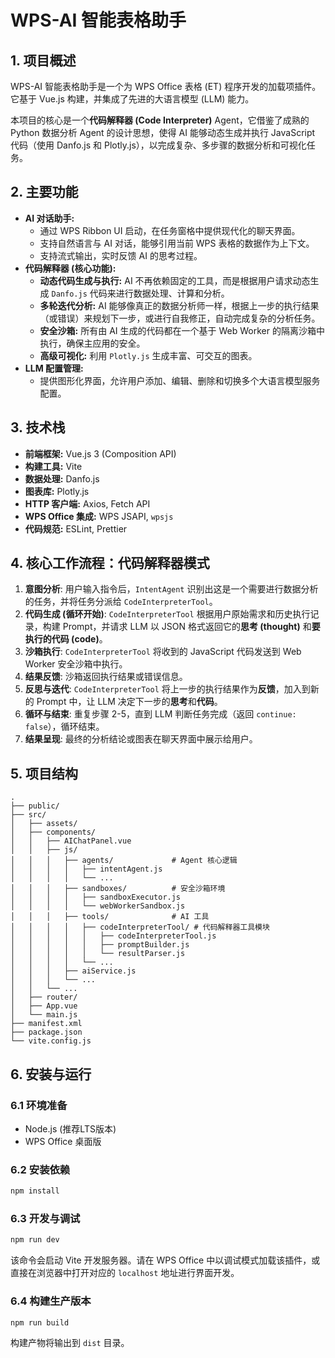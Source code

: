 # WPS-AI 智能表格助手

## 1. 项目概述

WPS-AI 智能表格助手是一个为 WPS Office 表格 (ET) 程序开发的加载项插件。它基于 Vue.js 构建，并集成了先进的大语言模型 (LLM) 能力。

本项目的核心是一个**代码解释器 (Code Interpreter)** Agent，它借鉴了成熟的 Python 数据分析 Agent 的设计思想，使得 AI 能够动态生成并执行 JavaScript 代码（使用 Danfo.js 和 Plotly.js），以完成复杂、多步骤的数据分析和可视化任务。

## 2. 主要功能

*   **AI 对话助手:**
    *   通过 WPS Ribbon UI 启动，在任务窗格中提供现代化的聊天界面。
    *   支持自然语言与 AI 对话，能够引用当前 WPS 表格的数据作为上下文。
    *   支持流式输出，实时反馈 AI 的思考过程。
*   **代码解释器 (核心功能):**
    *   **动态代码生成与执行:** AI 不再依赖固定的工具，而是根据用户请求动态生成 `Danfo.js` 代码来进行数据处理、计算和分析。
    *   **多轮迭代分析:** AI 能够像真正的数据分析师一样，根据上一步的执行结果（或错误）来规划下一步，或进行自我修正，自动完成复杂的分析任务。
    *   **安全沙箱:** 所有由 AI 生成的代码都在一个基于 Web Worker 的隔离沙箱中执行，确保主应用的安全。
    *   **高级可视化:** 利用 `Plotly.js` 生成丰富、可交互的图表。
*   **LLM 配置管理:**
    *   提供图形化界面，允许用户添加、编辑、删除和切换多个大语言模型服务配置。

## 3. 技术栈

*   **前端框架:** Vue.js 3 (Composition API)
*   **构建工具:** Vite
*   **数据处理:** Danfo.js
*   **图表库:** Plotly.js
*   **HTTP 客户端:** Axios, Fetch API
*   **WPS Office 集成:** WPS JSAPI, `wpsjs`
*   **代码规范:** ESLint, Prettier

## 4. 核心工作流程：代码解释器模式

1.  **意图分析**: 用户输入指令后，`IntentAgent` 识别出这是一个需要进行数据分析的任务，并将任务分派给 `CodeInterpreterTool`。
2.  **代码生成 (循环开始)**: `CodeInterpreterTool` 根据用户原始需求和历史执行记录，构建 Prompt，并请求 LLM 以 JSON 格式返回它的**思考 (thought)** 和**要执行的代码 (code)**。
3.  **沙箱执行**: `CodeInterpreterTool` 将收到的 JavaScript 代码发送到 Web Worker 安全沙箱中执行。
4.  **结果反馈**: 沙箱返回执行结果或错误信息。
5.  **反思与迭代**: `CodeInterpreterTool` 将上一步的执行结果作为**反馈**，加入到新的 Prompt 中，让 LLM 决定下一步的**思考**和**代码**。
6.  **循环与结束**: 重复步骤 2-5，直到 LLM 判断任务完成（返回 `continue: false`），循环结束。
7.  **结果呈现**: 最终的分析结论或图表在聊天界面中展示给用户。

## 5. 项目结构

```
.
├── public/
├── src/
│   ├── assets/
│   ├── components/
│   │   ├── AIChatPanel.vue
│   │   ├── js/
│   │   │   ├── agents/             # Agent 核心逻辑
│   │   │   │   ├── intentAgent.js
│   │   │   │   └── ...
│   │   │   ├── sandboxes/          # 安全沙箱环境
│   │   │   │   ├── sandboxExecutor.js
│   │   │   │   └── webWorkerSandbox.js
│   │   │   ├── tools/              # AI 工具
│   │   │   │   ├── codeInterpreterTool/ # 代码解释器工具模块
│   │   │   │   │   ├── codeInterpreterTool.js
│   │   │   │   │   ├── promptBuilder.js
│   │   │   │   │   └── resultParser.js
│   │   │   │   └── ...
│   │   │   ├── aiService.js
│   │   │   └── ...
│   │   └── ...
│   ├── router/
│   ├── App.vue
│   └── main.js
├── manifest.xml
├── package.json
└── vite.config.js
```

## 6. 安装与运行

### 6.1 环境准备

*   Node.js (推荐LTS版本)
*   WPS Office 桌面版

### 6.2 安装依赖

```bash
npm install
```

### 6.3 开发与调试

```bash
npm run dev
```
该命令会启动 Vite 开发服务器。请在 WPS Office 中以调试模式加载该插件，或直接在浏览器中打开对应的 `localhost` 地址进行界面开发。

### 6.4 构建生产版本

```bash
npm run build
```
构建产物将输出到 `dist` 目录。
